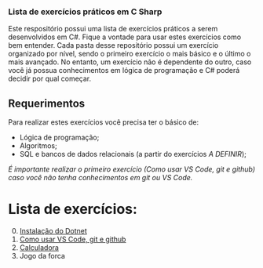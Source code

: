 ### Lista de exercícios práticos em C Sharp

Este respositório possui uma lista de exercícios práticos a serem desenvolvidos em C#. Fique a vontade para usar estes exercícios como bem entender.
Cada pasta desse repositório possui um exercício organizado por nível, sendo o primeiro exercício o mais básico e o último o mais avançado. No entanto, um exercício não é dependente do outro, caso você já possua conhecimentos em lógica de programação e C# poderá decidir por qual começar.

## Requerimentos

Para realizar estes exercícios você precisa ter o básico de:

- Lógica de programação;
- Algoritmos;
- SQL e bancos de dados relacionais (a partir do exercícios *A DEFINIR*);

*É importante realizar o primeiro exercício (Como usar VS Code, git e github) caso você não tenha conhecimentos em git ou VS Code.*

# Lista de exercícios:

0. [Instalação do Dotnet](/00_Instalacao_Dotnet "Instalação do Dotnet")
1. [Como usar VS Code, git e github](/01_Introducao_VSCode_Git "Como usar VS Code, git e github")
2. [Calculadora](/02_Calculadora "Calculadora")
3. Jogo da forca
